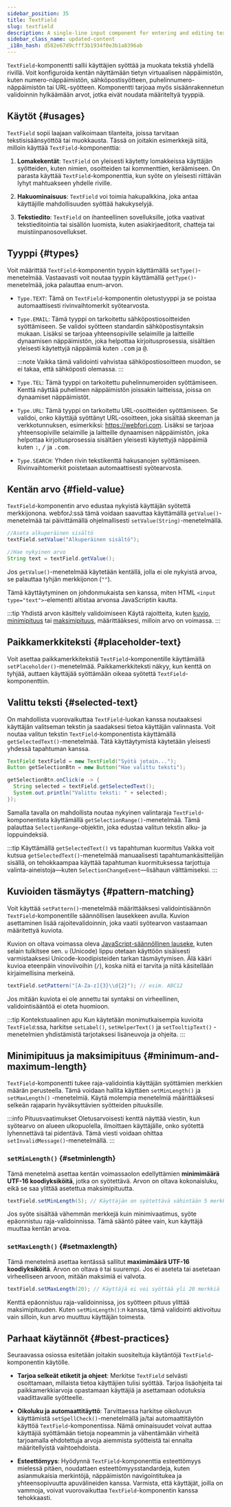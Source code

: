 ```yaml
---
sidebar_position: 35
title: TextField
slug: textfield
description: A single-line input component for entering and editing text data.
sidebar_class_name: updated-content
_i18n_hash: d582e67d9cfff3b1934f0e3b1a8396ab
---
```

<DocChip chip='shadow' />
<DocChip chip='name' label="dwc-field" />
<DocChip chip='since' label='23.02' />
<JavadocLink type="foundation" location="com/webforj/component/field/TextField" top='true'/>

<ParentLink parent="Field" />

`TextField`-komponentti sallii käyttäjien syöttää ja muokata tekstiä yhdellä rivillä. Voit konfiguroida kentän näyttämään tietyn virtuaalisen näppäimistön, kuten numero-näppäimistön, sähköpostisyötteen, puhelinnumero-näppäimistön tai URL-syötteen. Komponentti tarjoaa myös sisäänrakennetun validoinnin hylkäämään arvot, jotka eivät noudata määriteltyä tyyppiä.

## Käytöt {#usages}

`TextField` sopii laajaan valikoimaan tilanteita, joissa tarvitaan tekstisisäänsyöttöä tai muokkausta. Tässä on joitakin esimerkkejä siitä, milloin käyttää `TextField`-komponenttia:

1. **Lomakekentät**: `TextField` on yleisesti käytetty lomakkeissa käyttäjän syötteiden, kuten nimien, osoitteiden tai kommenttien, keräämiseen. On parasta käyttää `TextField`-komponenttia, kun syöte on yleisesti riittävän lyhyt mahtuakseen yhdelle riville.

2. **Hakuominaisuus**: `TextField` voi toimia hakupalkkina, joka antaa käyttäjille mahdollisuuden syöttää hakukyselyjä.

3. **Tekstiedito**: `TextField` on ihanteellinen sovelluksille, jotka vaativat tekstieditointia tai sisällön luomista, kuten asiakirjaeditorit, chatteja tai muistiinpanosovellukset.

## Tyyppi {#types}

Voit määrittää `TextField`-komponentin tyypin käyttämällä `setType()`-menetelmää. Vastaavasti voit noutaa tyypin käyttämällä `getType()`-menetelmää, joka palauttaa enum-arvon.

- `Type.TEXT`: Tämä on `TextField`-komponentin oletustyyppi ja se poistaa automaattisesti rivinvaihtomerkit syötearvosta.

- `Type.EMAIL`: Tämä tyyppi on tarkoitettu sähköpostiosoitteiden syöttämiseen. Se validoi syötteen standardin sähköpostisyntaksin mukaan. Lisäksi se tarjoaa yhteensopiville selaimille ja laitteille dynaamisen näppäimistön, joka helpottaa kirjoitusprosessia, sisältäen yleisesti käytettyjä näppäimiä kuten <kbd>.com</kbd> ja <kbd>@</kbd>.

  :::note
  Vaikka tämä validointi vahvistaa sähköpostiosoitteen muodon, se ei takaa, että sähköposti olemassa.
  :::

- `Type.TEL`: Tämä tyyppi on tarkoitettu puhelinnumeroiden syöttämiseen. Kenttä näyttää puhelimen näppäimistön joissakin laitteissa, joissa on dynaamiset näppäimistöt.

- `Type.URL`: Tämä tyyppi on tarkoitettu URL-osoitteiden syöttämiseen. Se validoi, onko käyttäjä syöttänyt URL-osoitteen, joka sisältää skeeman ja verkkotunnuksen, esimerkiksi: https://webforj.com. Lisäksi se tarjoaa yhteensopiville selaimille ja laitteille dynaamisen näppäimistön, joka helpottaa kirjoitusprosessia sisältäen yleisesti käytettyjä näppäimiä kuten <kbd>:</kbd>, <kbd>/</kbd> ja <kbd>.com</kbd>.

- `Type.SEARCH`: Yhden rivin tekstikenttä hakusanojen syöttämiseen. Rivinvaihtomerkit poistetaan automaattisesti syötearvosta.

<ComponentDemo 
path='/webforj/textfield?'
javaE='https://raw.githubusercontent.com/webforj/webforj-documentation/refs/heads/main/src/main/java/com/webforj/samples/views/fields/textfield/TextFieldView.java'
/>

## Kentän arvo {#field-value}

`TextField`-komponentin arvo edustaa nykyistä käyttäjän syötettä merkkijonona. webforJ:ssä tämä voidaan saavuttaa käyttämällä `getValue()`-menetelmää tai päivittämällä ohjelmallisesti `setValue(String)`-menetelmällä.

```java
//Aseta alkuperäinen sisältö
textField.setValue("Alkuperäinen sisältö");

//Hae nykyinen arvo
String text = textField.getValue();
```

Jos `getValue()`-menetelmää käytetään kentällä, jolla ei ole nykyistä arvoa, se palauttaa tyhjän merkkijonon (`""`).

Tämä käyttäytyminen on johdonmukaista sen kanssa, miten HTML `<input type="text">`-elementti altistaa arvonsa JavaScriptin kautta.

:::tip Yhdistä arvon käsittely validoimiseen
Käytä rajoitteita, kuten [kuvio](#pattern-matching), [minimipituus](#setminlength) tai [maksimipituus](#setmaxlength), määrittääksesi, milloin arvo on voimassa. 
:::

## Paikkamerkkiteksti {#placeholder-text}

Voit asettaa paikkamerkkitekstiä `TextField`-komponentille käyttämällä `setPlaceholder()`-menetelmää. Paikkamerkkiteksti näkyy, kun kenttä on tyhjää, auttaen käyttäjää syöttämään oikeaa syötettä `TextField`-komponenttiin.

## Valittu teksti {#selected-text}

On mahdollista vuorovaikuttaa `TextField`-luokan kanssa noutaaksesi käyttäjän valitseman tekstin ja saadaksesi tietoa käyttäjän valinnasta. Voit noutaa valitun tekstin `TextField`-komponentista käyttämällä `getSelectedText()`-menetelmää. Tätä käyttäytymistä käytetään yleisesti yhdessä tapahtuman kanssa.

```java
TextField textField = new TextField("Syötä jotain...");
Button getSelectionBtn = new Button("Hae valittu teksti");

getSelectionBtn.onClick(e -> {
  String selected = textField.getSelectedText();
  System.out.println("Valittu teksti: " + selected);
});
```

Samalla tavalla on mahdollista noutaa nykyinen valintaraja `TextField`-komponentista käyttämällä `getSelectionRange()`-menetelmää. Tämä palauttaa `SelectionRange`-objektin, joka edustaa valitun tekstin alku- ja loppuindeksiä.

:::tip Käyttämällä `getSelectedText()` vs tapahtuman kuormitus
Vaikka voit kutsua `getSelectedText()`-menetelmää manuaalisesti tapahtumankäsittelijän sisällä, on tehokkaampaa käyttää tapahtuman kuormituksessa tarjottuja valinta-aineistoja—kuten `SelectionChangeEvent`—lisähaun välttämiseksi.
:::

## Kuvioiden täsmäytys {#pattern-matching}

Voit käyttää `setPattern()`-menetelmää määrittääksesi validointisäännön `TextField`-komponentille säännöllisen lausekkeen avulla. Kuvion asettaminen lisää rajoitevalidoinnin, joka vaatii syötearvon vastaamaan määritettyä kuviota.

Kuvion on oltava voimassa oleva [JavaScript-säännöllinen lauseke](https://developer.mozilla.org/en-US/docs/Web/JavaScript/Guide/Regular_expressions), kuten selain tulkitsee sen. `u` (Unicode) lippu otetaan käyttöön sisäisesti varmistaaksesi Unicode-koodipisteiden tarkan täsmäytymisen. Älä kääri kuvioa eteenpäin vinoviivoihin (`/`), koska niitä ei tarvita ja niitä käsitellään kirjaimellisina merkeinä.

```java
textField.setPattern("[A-Za-z]{3}\\d{2}"); // esim. ABC12
```

Jos mitään kuviota ei ole annettu tai syntaksi on virheellinen, validointisääntöä ei oteta huomioon.

:::tip Kontekstuaalinen apu
Kun käytetään monimutkaisempia kuvioita `TextField`:ssa, harkitse `setLabel()`, `setHelperText()` ja `setTooltipText()` -menetelmien yhdistämistä tarjotaksesi lisäneuvoja ja ohjeita.
:::

## Minimipituus ja maksimipituus {#minimum-and-maximum-length}

`TextField`-komponentti tukee raja-validointia käyttäjän syöttämien merkkien määrän perusteella. Tämä voidaan hallita käyttäen `setMinLength()` ja `setMaxLength()` -menetelmiä. Käytä molempia menetelmiä määrittääksesi selkeän rajaparin hyväksyttävien syötteiden pituuksille.

:::info Pituusvaatimukset
Oletusarvoisesti kenttä näyttää viestin, kun syötearvo on alueen ulkopuolella, ilmoittaen käyttäjälle, onko syötettä lyhennettävä tai pidentävä. Tämä viesti voidaan ohittaa `setInvalidMessage()`-menetelmällä.
:::

### `setMinLength()` {#setminlength}

Tämä menetelmä asettaa kentän voimassaolon edellyttämien **minimimäärä UTF-16 koodiyksiköitä**, jotka on syötettävä. Arvon on oltava kokonaisluku, eikä se saa ylittää asetettua maksimipituutta.

```java
textField.setMinLength(5); // Käyttäjän on syötettävä vähintään 5 merkkiä
```

Jos syöte sisältää vähemmän merkkejä kuin minimivaatimus, syöte epäonnistuu raja-validoinnissa. Tämä sääntö pätee vain, kun käyttäjä muuttaa kentän arvoa.

### `setMaxLength()` {#setmaxlength}

Tämä menetelmä asettaa kentässä sallitut **maximimäärä UTF-16 koodiyksiköitä**. Arvon on oltava `0` tai suurempi. Jos ei aseteta tai asetetaan virheelliseen arvoon, mitään maksimiä ei valvota.

```java
textField.setMaxLength(20); // Käyttäjä ei voi syöttää yli 20 merkkiä
```

Kenttä epäonnistuu raja-validoinnissa, jos syötteen pituus ylittää maksimipituuden. Kuten `setMinLength()`:n kanssa, tämä validointi aktivoituu vain silloin, kun arvo muuttuu käyttäjän toimesta.

## Parhaat käytännöt {#best-practices}

Seuraavassa osiossa esitetään joitakin suositeltuja käytäntöjä `TextField`-komponentin käytölle.

- **Tarjoa selkeät etiketit ja ohjeet**: Merkitse `TextField` selvästi osoittamaan, millaista tietoa käyttäjien tulisi syöttää. Tarjoa lisäohjeita tai paikkamerkkiarvoja opastamaan käyttäjiä ja asettamaan odotuksia vaadittavalle syötteelle.

- **Oikoluku ja automaattitäyttö**: Tarvittaessa harkitse oikoluvun käyttämistä `setSpellCheck()`-menetelmällä ja/tai automaattitäytön käyttöä `TextField`-komponentissa. Nämä ominaisuudet voivat auttaa käyttäjiä syöttämään tietoja nopeammin ja vähentämään virheitä tarjoamalla ehdotettuja arvoja aiemmista syötteistä tai ennalta määritellyistä vaihtoehdoista.

- **Esteettömyys**: Hyödynnä `TextField`-komponenttia esteettömyys mielessä pitäen, noudattaen esteettömyysstandardeja, kuten asianmukaisia merkintöjä, näppäimistön navigointitukea ja yhteensopivuutta apuvälineiden kanssa. Varmista, että käyttäjät, joilla on vammoja, voivat vuorovaikuttaa `TextField`-komponentin kanssa tehokkaasti.
